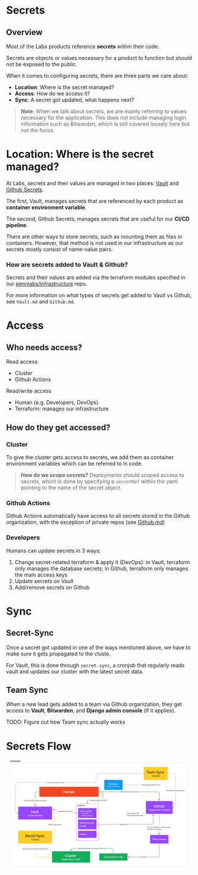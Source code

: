 # Secrets
## Overview
Most of the Labs products reference **secrets** within their code.

Secrets are objects or values necessary for a product to function but should not be exposed to the public.

When it comes to configuring secrets, there are three parts we care about:

- **Location**: Where is the secret managed?
- **Access**: How do we access it?
- **Sync**: A secret got updated, what happens next?

> **Note**: When we talk about secrets, we are mainly referring to values necessary for the application. This does not include managing login information such as Bitwarden, which is still covered loosely here but not the focus.

# Location: Where is the secret managed?
At Labs, secrets and their values are managed in two places: [Vault](Vault.md) and [Github Secrets](Github.md).

The first, Vault, manages secrets that are referenced by each product as **container environment variable**.

The second, Github Secrets, manages secrets that are useful for our **CI/CD pipeline**.

There are other ways to store secrets, such as mounting them as files in containers. However, that method is not used in our infrastructure as our secrets mostly consist of name-value pairs.

### How are secrets added to Vault & Github?
Secrets and their values are added via the terraform modules specified in our [pennlabs/infrastructure](https://github.com/pennlabs/infrastructure) repo.

For more information on *what* types of secrets get added to Vault vs Github, see `Vault.md` and `Github.md`.

# Access

## Who needs access?

Read access:
  - Cluster
  - Github Actions

Read/write access
  - Human (e.g. Developers, DevOps)
  - Terraform: manages our infrastructure

## How do they get accessed?
### Cluster
To give the cluster gets access to secrets, we add them as container environment variables which can be referred to in code.

> **How do we scope secrets?** Deployments should scoped access to secrets, which is done by specifying a `secretRef` within the yaml pointing to the name of the secret object.

### Github Actions
Github Actions automatically have access to all secrets stored in the Github organization, with the exception of private repos (see [Github.md](Github.md))

### Developers
Humans can update secrets in 3 ways:
1. Change secret-related terraform & apply it (DevOps): in Vault, terraform only manages the database secrets; in Github, terraform only manages the main access keys
2. Update secrets on Vault
3. Add/remove secrets on Github

# Sync
## Secret-Sync
Once a secret got updated in one of the ways mentioned above, we have to make sure it gets propagated to the cluste.

For Vault, this is done through `secret-sync`, a cronjob that regularly reads vault and updates our cluster with the latest secret data.

## Team Sync
When a new lead gets added to a team via Github organization, they get access to **Vault**, **Bitwarden**, and **Django admin console** (if it applies).

TODO: Figure out how Team sync actually works

# Secrets Flow
![Secrets Flow](img/secrets-flow.png)